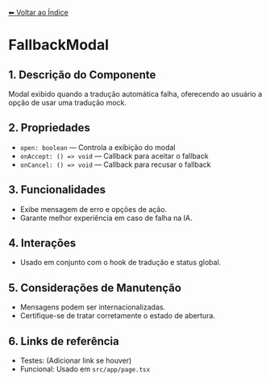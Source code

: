 [⬅ Voltar ao Índice](../../DOCUMENTATION.md)

# FallbackModal

## 1. Descrição do Componente
Modal exibido quando a tradução automática falha, oferecendo ao usuário a opção de usar uma tradução mock.

## 2. Propriedades
- `open: boolean` — Controla a exibição do modal
- `onAccept: () => void` — Callback para aceitar o fallback
- `onCancel: () => void` — Callback para recusar o fallback

## 3. Funcionalidades
- Exibe mensagem de erro e opções de ação.
- Garante melhor experiência em caso de falha na IA.

## 4. Interações
- Usado em conjunto com o hook de tradução e status global.

## 5. Considerações de Manutenção
- Mensagens podem ser internacionalizadas.
- Certifique-se de tratar corretamente o estado de abertura.

## 6. Links de referência
- Testes: (Adicionar link se houver)
- Funcional: Usado em `src/app/page.tsx`
